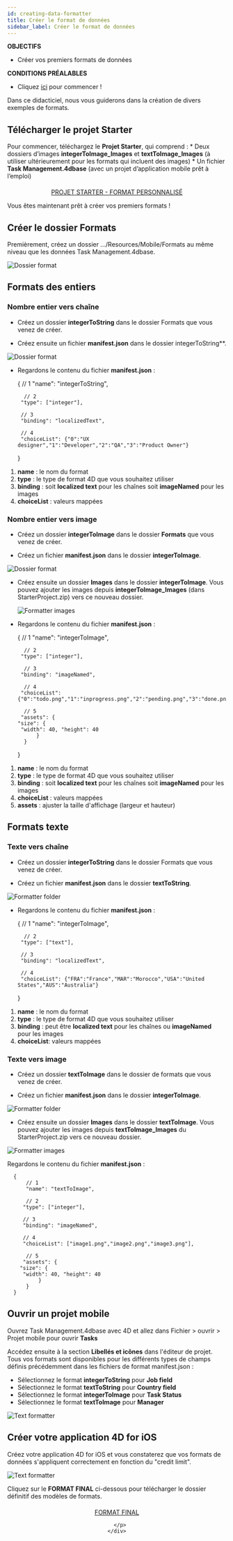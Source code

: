 ```yaml
---
id: creating-data-formatter
title: Créer le format de données
sidebar_label: Créer le format de données
---
```

<div class = "objectives"> 

**OBJECTIFS**

* Créer vos premiers formats de données</div> <div class = "prerequisites"> 

**CONDITIONS PRÉALABLES**

* Cliquez [ici](prerequisites.html) pour commencer !</div> 

Dans ce didacticiel, nous vous guiderons dans la création de divers exemples de formats.

## Télécharger le projet Starter

Pour commencer, téléchargez le **Projet Starter**, qui comprend : * Deux dossiers d’images **integerToImage_Images** et **textToImage_Images** (à utiliser ultérieurement pour les formats qui incluent des images) * Un fichier **Task Management.4dbase** (avec un projet d’application mobile prêt à l’emploi)

<div style="text-align: center; margin-top: 20px">
  <p>
    

<a class="button"
href="../assets/custom-formatter/CustomFormatterStarterProject.zip">PROJET STARTER - FORMAT PERSONNALISÉ</a>

  </p>
</div>

Vous êtes maintenant prêt à créer vos premiers formats !

## Créer le dossier Formats

Premièrement, créez un dossier .../Resources/Mobile/Formats au même niveau que les données Task Management.4dbase.

![Dossier format](assets/custom-formatter/formatter-folder.png)

## Formats des entiers

### Nombre entier vers chaîne

* Créez un dossier **integerToString** dans le dossier Formats que vous venez de créer.

* Créez ensuite un fichier **manifest.json** dans le dossier </strong> integerToString**.</p></li> </ul> 
    
    ![Dossier format](assets/custom-formatter/formatter-folder-integertostring.png)
    
    * Regardons le contenu du fichier **manifest.json** :
    
        {
            // 1
            "name": "integerToString",
        
            // 2
           "type": ["integer"],
        
           // 3
           "binding": "localizedText",
        
           // 4
           "choiceList": {"0":"UX designer","1":"Developer","2":"QA","3":"Product Owner"}
        }
        
    
    1. **name** : le nom du format
    2. **type** : le type de format 4D que vous souhaitez utiliser
    3. **binding** : soit **localized text** pour les chaînes soit **imageNamed** pour les images
    4. **choiceList** : valeurs mappées
    
    ### Nombre entier vers image
    
    * Créez un dossier **integerToImage** dans le dossier **Formats** que vous venez de créer.
    
    * Créez un fichier **manifest.json** dans le dossier **integerToImage**.
    
    ![Dossier format](assets/custom-formatter/formatter-folder-integertoimage.png)
    
    * Créez ensuite un dossier **Images** dans le dossier **integerToImage**. Vous pouvez ajouter les images depuis **integerToImage_Images** (dans StarterProject.zip) vers ce nouveau dossier.
        
        ![Formatter images](assets/custom-formatter/formatter-images-integertoimage.png)
    
    * Regardons le contenu du fichier **manifest.json** :
    
        {
            // 1
            "name": "integerToImage",
        
            // 2
           "type": ["integer"],
        
            // 3
           "binding": "imageNamed",
        
            // 4 
           "choiceList": {"0":"todo.png","1":"inprogress.png","2":"pending.png","3":"done.png"},
        
            // 5
           "assets": {
          "size": {
           "width": 40, "height": 40
                }
            }
        }
        
    
    1. **name** : le nom du format
    2. **type** : le type de format 4D que vous souhaitez utiliser 
    3. **binding** : soit **localized text** pour les chaînes soit **imageNamed** pour les images
    4. **choiceList** : valeurs mappées
    5. **assets** : ajuster la taille d'affichage (largeur et hauteur)
    
    ## Formats texte
    
    ### Texte vers chaîne
    
    * Créez un dossier **integerToString** dans le dossier Formats que vous venez de créer.
    
    * Créez un fichier **manifest.json** dans le dossier **textToString**.
    
    ![Formatter folder](assets/custom-formatter/formatter-folder-texttostring.png)
    
    * Regardons le contenu du fichier **manifest.json** :
    
        {
            // 1
            "name": "integerToImage",
        
            // 2
           "type": ["text"],
        
           // 3
           "binding": "localizedText",
        
           // 4
           "choiceList": {"FRA":"France","MAR":"Morocco","USA":"United States","AUS":"Australia"}
        }
        
    
    1. **name** : le nom du format
    2. **type** : le type de format 4D que vous souhaitez utiliser
    3. **binding** : peut être **localized text** pour les chaînes ou **imageNamed** pour les images
    4. **choiceList**: valeurs mappées
    
    ### Texte vers image
    
    * Créez un dossier **textToImage** dans le dossier de formats que vous venez de créer.
    
    * Créez un fichier **manifest.json** dans le dossier **integerToImage**.
    
    ![Formatter folder](assets/custom-formatter/formatter-folder-textToImage.png)
    
    * Créez ensuite un dossier **Images** dans le dossier **textToImage**. Vous pouvez ajouter les images depuis **textToImage_Images** du StarterProject.zip vers ce nouveau dossier.
    
    ![Formatter images](assets/custom-formatter/formatter-images-textToImage.png)
    
    Regardons le contenu du fichier **manifest.json** :
    
        {
            // 1
            "name": "textToImage",
        
            // 2
           "type": ["integer"],
        
           // 3
           "binding": "imageNamed",
        
           // 4
           "choiceList": ["image1.png","image2.png","image3.png"],
        
            // 5
           "assets": {
          "size": {
           "width": 40, "height": 40
                }
            }
        }
        
    
    ## Ouvrir un projet mobile
    
    Ouvrez Task Management.4dbase avec 4D et allez dans Fichier > ouvrir > Projet mobile pour ouvrir **Tasks**
    
    Accédez ensuite à la section **Libellés et icônes** dans l'éditeur de projet. Tous vos formats sont disponibles pour les différents types de champs définis précédemment dans les fichiers de format manifest.json :
    
    * Sélectionnez le format **integerToString** pour **Job field**
    * Sélectionnez le format **textToString** pour **Country field**
    * Sélectionnez le format **integerToImage** pour **Task Status**
    * Sélectionnez le format **textToImage** pour **Manager**
    
    ![Text formatter](assets/custom-formatter/formatters-icons-&-labels.png)
    
    ## Créer votre application 4D for iOS
    
    Créez votre application 4D for iOS et vous constaterez que vos formats de données s'appliquent correctement en fonction du "credit limit".
    
    ![Text formatter](assets/custom-formatter/formatters-final-result.png)
    
    Cliquez sur le **FORMAT FINAL** ci-dessous pour télécharger le dossier définitif des modèles de formats.
    
    <div style="text-align: center; margin-top: 20px">
      <p>
        

<a class="button"
href="../assets/custom-formatter/CustomFormattersFinalProject.zip">FORMAT FINAL</a>

      </p>
    </div>